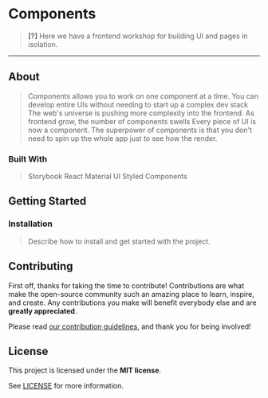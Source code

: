 # Components

> **[?]** 
> Here we have a frontend workshop for building UI and pages in isolation.



---

## About

> Components allows you to work on one component at a time. You can develop entire UIs without needing to start up a complex dev stack
> The web's universe is pushing more complexity into the frontend. As frontend grow, the number of components swells
> Every piece of UI is now a component. The superpower of components is that you don't need to spin up the whole app just to see how the render.



### Built With

> Storybook
> React
> Material UI
> Styled Components

## Getting Started

### Installation

> Describe how to install and get started with the project.

## Contributing

First off, thanks for taking the time to contribute! Contributions are what make the open-source community such an amazing place to learn, inspire, and create. Any contributions you make will benefit everybody else and are **greatly appreciated**.


Please read [our contribution guidelines](docs/CONTRIBUTING.md), and thank you for being involved!



## License

This project is licensed under the **MIT license**.

See [LICENSE](LICENSE) for more information.

